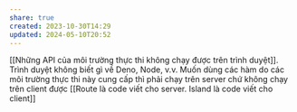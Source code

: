 ```yaml
---
share: true
created: 2023-10-30T14:29
updated: 2024-05-10T20:52
---
```

[[Những API của môi trường thực thi không chạy được trên trình duyệt]]. Trình duyệt không biết gì về Deno, Node, v.v. Muốn dùng các hàm do các môi trường thực thi này cung cấp thì phải chạy trên server chứ không chạy trên client được
[[Route là code viết cho server. Island là code viết cho client]]
